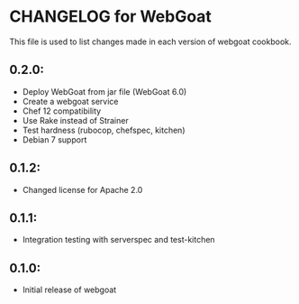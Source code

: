 # CHANGELOG for WebGoat

This file is used to list changes made in each version of webgoat cookbook.

## 0.2.0:

* Deploy WebGoat from jar file (WebGoat 6.0)
* Create a webgoat service
* Chef 12 compatibility
* Use Rake instead of Strainer
* Test hardness (rubocop, chefspec, kitchen)
* Debian 7 support

## 0.1.2:

* Changed license for Apache 2.0

## 0.1.1:

* Integration testing with serverspec and test-kitchen

## 0.1.0:

* Initial release of webgoat
